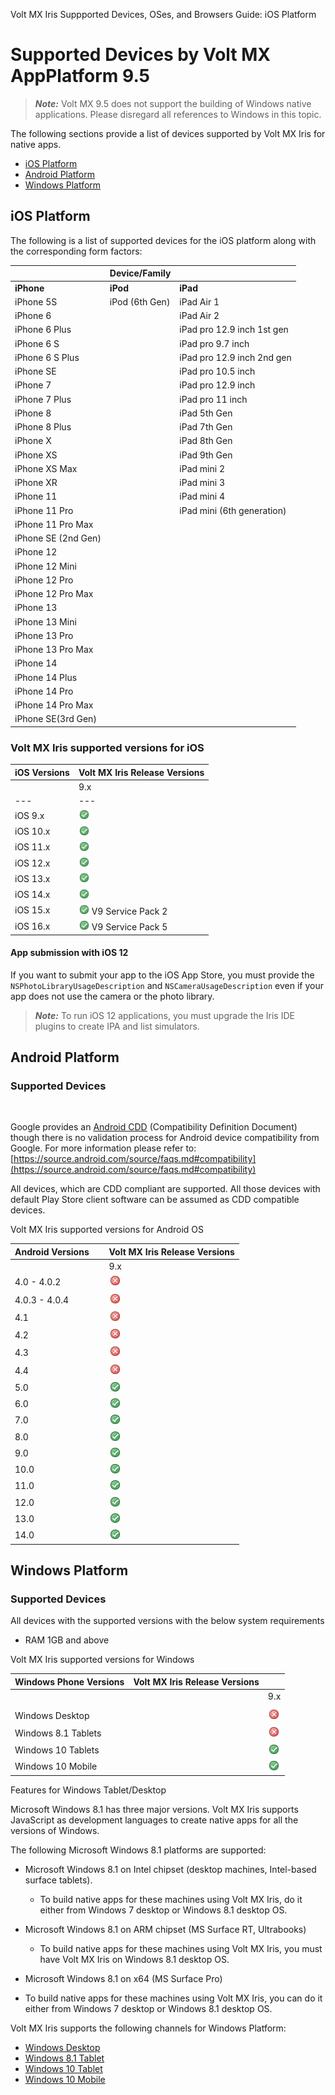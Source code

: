                              

Volt MX  Iris Suppported Devices, OSes, and Browsers Guide: iOS Platform

Supported Devices by Volt MX AppPlatform 9.5
=============================================

> **_Note:_** Volt MX 9.5 does not support the building of Windows native applications. Please disregard all references to Windows in this topic.

The following sections provide a list of devices supported by Volt MX Iris for native apps.

*   [iOS Platform](#ios-platform)
*   [Android Platform](#android-platform)
*   [Windows Platform](#windows-platform)

iOS Platform
------------

The following is a list of supported devices for the iOS platform along with the corresponding form factors:

  
| | Device/Family  |  |
| --- | --- | --- | 
|    <b>iPhone</b> | <b>iPod</b>  | <b>iPad</b>  | 
|iPhone 5S |iPod (6th Gen) |iPad Air 1 |
|iPhone 6 | | iPad Air 2|
|iPhone 6 Plus | |iPad pro 12.9 inch 1st gen |
|iPhone 6 S| | iPad pro 9.7 inch|
|iPhone 6 S Plus | |iPad pro 12.9 inch 2nd gen |
|iPhone SE | |iPad pro 10.5 inch |
|iPhone 7 | |iPad pro 12.9 inch |
|iPhone 7 Plus| |iPad pro 11 inch |
|iPhone 8 | |iPad 5th Gen |
|iPhone 8 Plus | |iPad 7th Gen |
|iPhone X | |iPad 8th Gen |
|iPhone XS | |iPad 9th Gen |
|iPhone XS Max | |iPad mini 2 |
|iPhone XR | |iPad mini 3 |
|iPhone 11 | |iPad mini 4 |
|iPhone 11 Pro | |iPad mini (6th generation) |
|iPhone 11 Pro Max | | |
|iPhone SE (2nd Gen) | | |
|iPhone 12 | | |
|iPhone 12 Mini| | |
|iPhone 12 Pro | | |
|iPhone 12 Pro Max | | |
|iPhone 13| | |
|iPhone 13 Mini | | |
|iPhone 13 Pro | | |
|iPhone 13 Pro Max| | |
|iPhone 14 | | |
|iPhone 14 Plus| | |
|iPhone 14 Pro | | |
|iPhone 14 Pro Max | | |
|iPhone SE(3rd Gen) | | |




### Volt MX Iris supported versions for iOS

  
| iOS Versions | Volt MX Iris Release Versions |
| --- | --- | 
|     | 9.x  | 
| --- | --- |
| iOS 9.x | ![](Resources/Images/yes_17x17.png) | 
| iOS 10.x | ![](Resources/Images/yes_17x17.png) |
| iOS 11.x | ![](Resources/Images/yes_17x17.png) | 
| iOS 12.x | ![](Resources/Images/yes_17x17.png) | 
| iOS 13.x | ![](Resources/Images/yes_17x17.png) | 
| iOS 14.x | ![](Resources/Images/yes_17x17.png)  | 
| iOS 15.x | ![](Resources/Images/yes_17x17.png) V9 Service Pack 2 |
| iOS 16.x | ![](Resources/Images/yes_17x17.png) V9 Service Pack 5   |


#### App submission with iOS 12

If you want to submit your app to the iOS App Store, you must provide the `NSPhotoLibraryUsageDescription` and `NSCameraUsageDescription` even if your app does not use the camera or the photo library.

> **_Note:_** To run iOS 12 applications, you must upgrade the Iris IDE plugins to create IPA and list simulators.

Android Platform
----------------

### Supported Devices

 

Google provides an [Android CDD](https://source.android.com/compatibility/cdd.md) (Compatibility Definition Document) though there is no validation process for Android device compatibility from Google. For more information please refer to: [https://source.android.com/source/faqs.md#compatibility](https://source.android.com/source/faqs.md#compatibility)

All devices, which are CDD compliant are supported. All those devices with default Play Store client software can be assumed as CDD compatible devices.

Volt MX  Iris supported versions for Android OS

| Android Versions |   | Volt MX Iris Release Versions |
| --- | --- | --- | 
|  |  |  9.x|   | 
| 4.0 - 4.0.2 | | ![](Resources/Images/no.png) | 
| 4.0.3 - 4.0.4 | | ![](Resources/Images/no.png) | 
| 4.1 | | ![](Resources/Images/no.png) | 
| 4.2 | | ![](Resources/Images/no.png) | 
| 4.3 |  | ![](Resources/Images/no.png) |
| 4.4 |  | ![](Resources/Images/no.png) |
| 5.0 |  | ![](Resources/Images/yes.png) |
| 6.0 | | ![](Resources/Images/yes.png) |
| 7.0 | | ![](Resources/Images/yes.png) |
| 8.0 | | ![](Resources/Images/yes.png) |
| 9.0 |  | ![](Resources/Images/yes.png) |
| 10.0 |  | ![](Resources/Images/yes.png)
| 11.0 | | ![](Resources/Images/yes.png) 
| 12.0 |  | ![](Resources/Images/yes.png) 
| 13.0 |  | ![](Resources/Images/yes.png) 
| 14.0 |  | ![](Resources/Images/yes.png) 


Windows Platform
----------------

### Supported Devices

All devices with the supported versions with the below system requirements

*   RAM 1GB and above

Volt MX  Iris supported versions for Windows

| Windows Phone Versions | Volt MX Iris Release Versions |   |
| --- | --- | --- |
| |  | 9.x |
|  |  |
| Windows Desktop | | ![](Resources/Images/no.png) |
| Windows 8.1 Tablets | | ![](Resources/Images/no.png) |
| Windows 10 Tablets | | ![](Resources/Images/yes.png) |
| Windows 10 Mobile |  | ![](Resources/Images/yes.png) |

Features for Windows Tablet/Desktop

Microsoft Windows 8.1 has three major versions. Volt MX Iris supports JavaScript as development languages to create native apps for all the versions of Windows.

The following Microsoft Windows 8.1 platforms are supported:

*   Microsoft Windows 8.1 on Intel chipset (desktop machines, Intel-based surface tablets).  
    *   To build native apps for these machines using Volt MX Iris, do it either from Windows 7 desktop or Windows 8.1 desktop OS.
*   Microsoft Windows 8.1 on ARM chipset (MS Surface RT, Ultrabooks)  
    *   To build native apps for these machines using Volt MX Iris, you must have Volt MX Iris on Windows 8.1 desktop OS.
*   Microsoft Windows 8.1 on x64 (MS Surface Pro)  
    

*   To build native apps for these machines using Volt MX Iris, you can do it either from Windows 7 desktop or Windows 8.1 desktop OS.

Volt MX  Iris supports the following channels for Windows Platform:

*   [Windows Desktop](Windows_Platforms_Support.md#windows-desktop)
*   [Windows 8.1 Tablet](Windows_Platforms_Support.md#windows-8-1-tablet)
*   [Windows 10 Tablet](Windows_Platforms_Support.md#windows-10-tablet)
*   [Windows 10 Mobile](Windows_Platforms_Support.md#windows-10-mobile)
